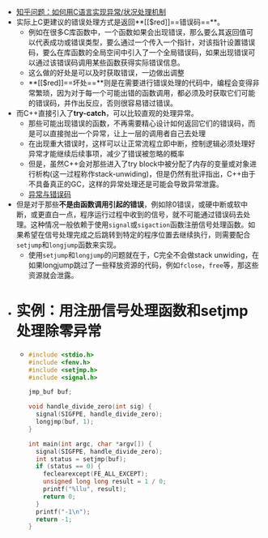 - [知乎问题：如何用C语言实现异常/状况处理机制](https://www.zhihu.com/question/20597909)
- 实际上C更建议的错误处理方式是返回**[[$red]]==错误码==**。
	- 例如在很多C库函数中，一个函数如果会出现错误，那么要么其返回值可以代表成功或错误类型，要么通过一个传入一个指针，对该指针设置错误码，要么在库函数的全局空间中引入了一个全局错误码，如果出现错误可以通过该错误码调用某些函数获得实际错误信息。
	- 这么做的好处是可以及时获取错误，一边做出调整
	- **[[$red]]==坏处==**则是在需要进行错误处理的代码中，编程会变得非常繁琐，因为对于每一个可能出错的函数调用，都必须及时获取它们可能的错误码，并作出反应，否则很容易错过错误。
- 而C++直接引入了**try-catch**，可以比较直观的处理异常。
	- 那些可能出现错误的函数，不再需要精心设计如何返回它们的错误码，而是可以直接抛出一个异常，让上一层的调用者自己去处理
	- 在出现重大错误时，这样可以让正常流程立即中断，控制逻辑必须处理好异常才能继续后续事项，减少了错误被忽略的概率
	- 但是，虽然C++会对那些进入了try block中被分配了内存的变量或对象进行析构(这一过程称作stack-unwiding)，但是仍然有批评指出，C++由于不具备真正的GC，这样的异常处理还是可能会导致异常泄露。
	- [异常与错误码](https://techsingular.net/2012/11/15/programming-in-lua%ef%bc%88%e4%ba%8c%ef%bc%89%ef%bc%8d-%e5%bc%82%e5%b8%b8%e4%b8%8e%e9%94%99%e8%af%af%e7%a0%81/)
- 但是对于那些**不是由函数调用引起的错误**，例如除0错误，或硬中断或软中断，或更直白一点，程序运行过程中收到的信号，就不可能通过错误码去处理。这种情况一般依赖于使用`signal`或`sigaction`函数注册信号处理函数。如果希望在信号处理完成之后跳转到特定的程序位置去继续执行，则需要配合`setjump`和`longjump`函数来实现。
	- 使用`setjump`和`longjump`的问题就在于，C完全不会做stack unwiding，在如果longjump跳过了一些释放资源的代码，例如`fclose`，`free`等，那这些资源就会泄露。
- # 实例：用注册信号处理函数和setjmp处理除零异常
	- ```C
	  #include <stdio.h>
	  #include <fenv.h>
	  #include <setjmp.h>
	  #include <signal.h>
	  
	  jmp_buf buf;
	  
	  void handle_divide_zero(int sig) {
	    signal(SIGFPE, handle_divide_zero);
	    longjmp(buf, 1);
	  }
	  
	  int main(int argc, char *argv[]) {
	    signal(SIGFPE, handle_divide_zero);
	    int status = setjmp(buf);
	    if (status == 0) {
	      feclearexcept(FE_ALL_EXCEPT);
	      unsigned long long result = 1 / 0;
	      printf("%llu", result);
	      return 0;
	    }
	    printf("-1\n");
	    return -1;
	  }
	  ```